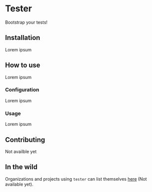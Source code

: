 # Tester

Bootstrap your tests!

## Installation
Lorem ipsum

## How to use
Lorem ipsum

### Configuration
Lorem ipsum

### Usage
Lorem ipsum

## Contributing
Not availble yet

## In the wild
Organizations and projects using `tester` can list themselves [here](#) (Not available yet).
